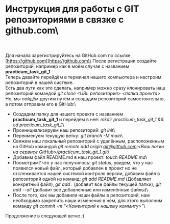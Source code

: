 # Инструкция для работы с GIT репозиториями в связке с github.com\
\
\
Для начала зарегистрируйтесь на GitHub.com по ссылке [https://github.com](https://github.com)\
После регистрации создайте репозиторий, например как в моём случае с названием **practicum_task_git_1**\
Теперь давайте перейдём в терминал нашего компьютера и настроим репозиторий в нашей системе.\
Есть два пути как это сделать, например можно сразу клонировать наш репозиторий командой *git clone <URL репозитория> <папка проекта>*\
Но, мы пойдём другим путём и создадим репозиторий самостоятельно, а потом отправим его в GitHub:\
 - Создадим папку для нашего проекта с названием **practicum_task_git_1** и перейдём в неё: *mkdir practicum_task_git_1 && cd practicum_task_git_1*\
 - Проинициализируем наш репозиторий: *git init*\
 - Переименуем текущую ветку: *git branch -M main*\
 - Свяжем наш локальный репозиторий с удалённым, расположенным на GitHub командой *git remote add origin git@github.com:<Ваш логин на сервисе GitHub>/practicum_task_git_1.git*\
 - Добавим файл README.md в наш проект: *touch README.md*\
 - Посмотрим? что у нас получилось: *git status*, увидем, что у нас появился новый файл, который добавлен в проект но не отслеживается нашей системой контроля версии, добавим файл в репозиторий одной из команд: *git add README.md* (Добавляет конкретный файл), *git add .* (добавит все файлы текущей папки), *git add --all* (добавит все добавленные или изменённые файлы)\
 - После того, как мы добавили наши файлы в репозиторий, нам необходимо закрепить наши изменения в нём, для этого выполним команду *git commit -m "<Коментарий к нашему коммиту>"*\
 
Продолжение в следующей ветке ;)
